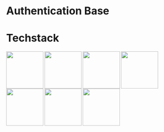 # Authentication Base

# Techstack

<img align="left" width="100" height="100" src="https://upload.wikimedia.org/wikipedia/commons/thumb/9/9a/Laravel.svg/1200px-Laravel.svg.png">
<img align="left" width="100" height="100" src="https://madewithnetwork.ams3.cdn.digitaloceanspaces.com/spatie-space-production/1371/laratrust.jpg">
<img align="left" width="100" height="100" src="https://upload.wikimedia.org/wikipedia/commons/thumb/9/95/Vue.js_Logo_2.svg/768px-Vue.js_Logo_2.svg.png">
<img align="left" width="100" height="100" src="https://camo.githubusercontent.com/a664defdd5c2ec93a3fbfb51e0f2aaafa5dc57bf1e13aa47456ced037b3cebe8/68747470733a2f2f676574626f6f7473747261702e636f6d2f646f63732f352e302f6173736574732f6272616e642f626f6f7473747261702d6c6f676f2d736861646f772e706e67">
<img align="left" width="100" height="100" src="https://mdbootstrap.com/img/logo/mdb-transparent-big.png">
<img align="left" width="100" height="100" src="https://upload.wikimedia.org/wikipedia/commons/thumb/4/4c/Typescript_logo_2020.svg/1200px-Typescript_logo_2020.svg.png">
<img align="left" width="100" height="100" src="https://www.dagio.de/wp-content/uploads/2014/09/logo-jquery.png">

